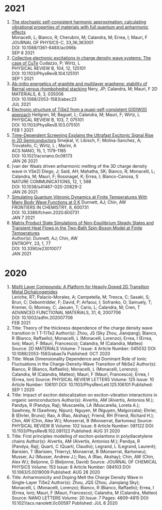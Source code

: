 # 2021
1. [The stochastic self-consistent harmonic approximation: calculating vibrational properties of materials with full quantum and anharmonic effects](https://arxiv.org/abs/2103.03973)  
Monacelli, L; Bianco, R; Cherubini, M; Calandra, M; Errea, I; Mauri, F  
JOURNAL OF PHYSICS-C, 33,36,363001  
DOI: 10.1088/1361-648X/ac066b  
SEP 8 2021  
2. [Collective electronic excitations in charge density wave systems: The case of CuTe](link)
Cudazzo, P; Wirtz, L  
PHYSICAL REVIEW B, 104, 12, 125101  
DOI: 10.1103/PhysRevB.104.125101  
SEP 1 2021  
3. [Ab-initio energetics of graphite and multilayer graphene: stability of Bernal versus rhombohedral stacking](link)
Nery, JP; Calandra, M; Mauri, F 
2D MATERIALS, 8, 3, 035006  
DOI: 10.1088/2053-1583/abec23  
JUL 2021 
4. [Electronic structure of TiSe2 from a quasi-self-consistent G(0)W(0) approach](link)
Hellgren, M; Baguet, L; Calandra, M; Mauri, F; Wirtz, L 
PHYSICAL REVIEW B, 103, 7, 075101  
DOI: 10.1103/PhysRevB.103.075101  
FEB 1 2021  
5. [Time-Dependent Screening Explains the Ultrafast Excitonic Signal Rise in 2D Semiconductors](link)
Smejkal, V; Libisch, F; Molina-Sanchez, A; Trovatello, C; Wirtz, L ; Marini, A  
ACS NANO, 15, 1, 1179-1185  
DOI: 10.1021/acsnano.0c08173  
JAN 26 2021 
6. [van der Waals driven anharmonic melting of the 3D charge density wave in VSe2]
Diego, J; Said, AH; Mahatha, SK; Bianco, R; Monacelli, L; Calandra, M; Mauri, F; Rossnagel, K; Errea, I; Blanco-Canosa, S  
NATURE COMMUNICATIONS, 12, 1, 598  
DOI: 10.1038/s41467-020-20829-2  
JAN 26 2021  
7. [Simulating Quantum Vibronic Dynamics at Finite Temperatures With Many Body Wave Functions at 0 K](link)
Dunnett, AJ; Chin, AW  
FRONTIERS IN CHEMISTRY, 8, 600731  
DOI: 10.3389/fchem.2020.600731  
JAN 7 2021
8. [Matrix Product State Simulations of Non-Equilibrium Steady States and Transient Heat Flows in the Two-Bath Spin-Boson Model at Finite Temperatures](link)  
Author(s): Dunnett, AJ; Chin, AW   
ENTROPY, 23, 1, 77  
DOI: 10.3390/e23010077  
JAN 2021  

# 2020

1. [Misfit Layer Compounds: A Platform for Heavily Doped 2D Transition Metal Dichalcogenides](link)  
Leriche, RT; Palacio-Morales, A; Campetella, M; Tresca, C; Sasaki, S; Brun, C; Debontridder, F; David, P; Arfaoui, I; Sofranko, O; Samuely, T; Kremer, G; Monney, C; Jaouen, T; Cario, L; Calandra, M; Cren, T  
ADVANCED FUNCTIONAL MATERIALS, 31, 6, 2007706  
DOI: 10.1002/adfm.202007706  
FEB 2021  
2. Title: Theory of the thickness dependence of the charge density wave transition in 1 T-TiTe2
Author(s): Zhou, JS (Sky Zhou, Jianqiang); Bianco, R (Bianco, Raffaello); Monacelli, L (Monacelli, Lorenzo); Errea, I (Errea, Ion); Mauri, F (Mauri, Francesco); Calandra, M (Calandra, Matteo)
Source: 2D MATERIALS  Volume: 7  Issue: 4  Article Number: 045032  DOI: 10.1088/2053-1583/abae7a  Published: OCT 2020  
3. Title: Weak Dimensionality Dependence and Dominant Role of Ionic Fluctuations in the Charge-Density-Wave Transition of NbSe2
Author(s): Bianco, R (Bianco, Raffaello); Monacelli, L (Monacelli, Lorenzo); Calandra, M (Calandra, Matteo); Mauri, F (Mauri, Francesco); Errea, I (Errea, Ion)
Source: PHYSICAL REVIEW LETTERS  Volume: 125  Issue: 10  Article Number: 106101  DOI: 10.1103/PhysRevLett.125.106101  Published: SEP 1 2020  
4. Title: Impact of exciton delocalization on exciton-vibration interactions in organic semiconductors
Author(s): Alvertis, AM (Alvertis, Antonios M.); Pandya, R (Pandya, Raj); Muscarella, LA (Muscarella, Loreta A.); Sawhney, N (Sawhney, Nipun); Nguyen, M (Nguyen, Malgorzata); Ehrler, B (Ehrler, Bruno); Rao, A (Rao, Akshay); Friend, RH (Friend, Richard H.); Chin, AW (Chin, Alex W.); Monserrat, B (Monserrat, Bartomeu)
Source: PHYSICAL REVIEW B  Volume: 102  Issue: 8  Article Number: 081122  DOI: 10.1103/PhysRevB.102.081122  Published: AUG 31 2020  
5. Title: First principles modeling of exciton-polaritons in polydiacetylene chains
Author(s): Alvertis, AM (Alvertis, Antonios M.); Pandya, R (Pandya, Raj); Quarti, C (Quarti, Claudio); Legrand, L (Legrand, Laurent); Barisien, T (Barisien, Thierry); Monserrat, B (Monserrat, Bartomeu); Musser, AJ (Musser, Andrew J.); Rao, A (Rao, Akshay); Chin, AW (Chin, Alex W.); Beljonne, D (Beljonne, David)
Source: JOURNAL OF CHEMICAL PHYSICS  Volume: 153  Issue: 8  Article Number: 084103  DOI: 10.1063/5.0019009  Published: AUG 28 2020  
6. Title: Anharmonicity and Doping Melt the Charge Density Wave in Single-Layer TiSe2
Author(s): Zhou, JQS (Zhou, Jianqiang Sky); Monacelli, L (Monacelli, Lorenzo); Bianco, R (Bianco, Raffaello); Errea, I (Errea, Ion); Mauri, F (Mauri, Francesco); Calandra, M (Calandra, Matteo)
Source: NANO LETTERS  Volume: 20  Issue: 7  Pages: 4809-4815  DOI: 10.1021/acs.nanolett.0c00597  Published: JUL 8 2020  





  


